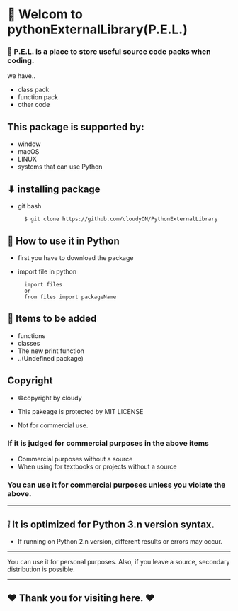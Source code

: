 # 👋 Welcom to pythonExternalLibrary(P.E.L.)

### 📣 P.E.L. is a place to store useful source code packs when coding.
we have..

* class pack
* function pack
* other code

## This package is supported by:
* window
* macOS
* LINUX
* systems that can use Python


## ⬇ installing package 


* git bash
  
  ```
    $ git clone https://github.com/cloudyON/PythonExternalLibrary 
  ```

## 🤔 How to use it in Python
* first you have to download the package

* import file in python
  
  ```
    import files
    or
    from files import packageName
  ```
  


## 📃 Items to be added
* functions
* classes
* The new print function
* ..(Undefined package)


## Copyright
* ©copyright by cloudy

* This pakeage is protected by MIT LICENSE
* Not for commercial use.
### If it is judged for commercial purposes in the above items
   * Commercial purposes without a source
   * When using for textbooks or projects without a source

### You can use it for commercial purposes unless you violate the above.
-----------------------------

## ❕ It is optimized for Python 3.n version syntax.
* If running on Python 2.n version, different results or errors may occur.


-----------------------------

You can use it for personal purposes.
Also, if you leave a source, secondary distribution is possible.

---------------------------
## ❤ Thank you for visiting here. ❤

